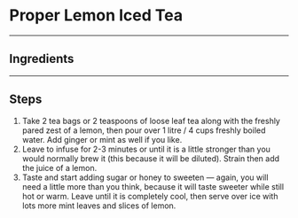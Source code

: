 # Proper Lemon Iced Tea


---

## Ingredients


---

## Steps

1.  Take 2 tea bags or 2 teaspoons of loose leaf tea along with the freshly pared zest of a lemon, then pour over 1 litre / 4 cups freshly boiled water. Add ginger or mint as well if you like. 
2.  Leave to infuse for 2-3 minutes or until it is a little stronger than you would normally brew it (this because it will be diluted). Strain then add the juice of a lemon.
3.  Taste and start adding sugar or honey to sweeten — again, you will need a little more than you think, because it will taste sweeter while still hot or warm. Leave until it is completely cool, then serve over ice with lots more mint leaves and slices of lemon.
